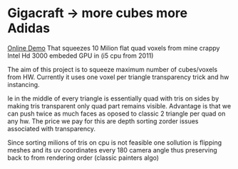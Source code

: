 # Gigacraft ->  more cubes more Adidas

[Online Demo](https://neurall.github.io/gc)
That squeezes 10 Milion flat quad voxels from mine crappy Intel Hd 3000 embeded GPU in (i5 cpu from 2011)

The aim of this project is to squeeze maximum number of cubes/voxels from HW.
Currently it uses  one voxel per triangle transparency trick and hw instancing.

Ie in the middle of every triangle is essentially quad with tris on sides by making tris transparent only quad part remains visible.
Advantage is that we can push twice as much faces as oposed to classic 2 triangle per quad on any hw.
The price we pay for this are depth sorting  zorder issues associated with transparency.

Since sorting milions of tris on cpu is not feasible one sollution is flipping meshes and its uv coordinates 
every 180 camera angle thus preserving back to from rendering order (classic painters algo)
